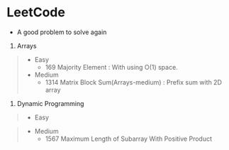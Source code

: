 # LeetCode

* A good problem to solve again

1. Arrays
> * Easy
>    * 169 Majority Element : With using O(1) space.
>* Medium
>    * 1314 Matrix Block Sum(Arrays-medium) : Prefix sum with 2D array
1. Dynamic Programming
>* Easy
    
>* Medium
>    * 1567 Maximum Length of Subarray With Positive Product
